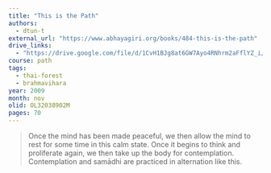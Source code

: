 ```yaml
---
title: "This is the Path"
authors:
  - dtun-t
external_url: "https://www.abhayagiri.org/books/484-this-is-the-path"
drive_links:
  - "https://drive.google.com/file/d/1CvH1BJg8at6GW7Ayo4RNhrm2aFflYZ_i/view?usp=drivesdk"
course: path
tags:
  - thai-forest
  - brahmavihara
year: 2009
month: nov
olid: OL32038902M
pages: 70
---
```


> Once the mind has been made peaceful, we then allow the mind to rest for some time in this calm state. Once it begins to think and proliferate again, we then take up the body for contemplation. Contemplation and samādhi are practiced in alternation like this.

